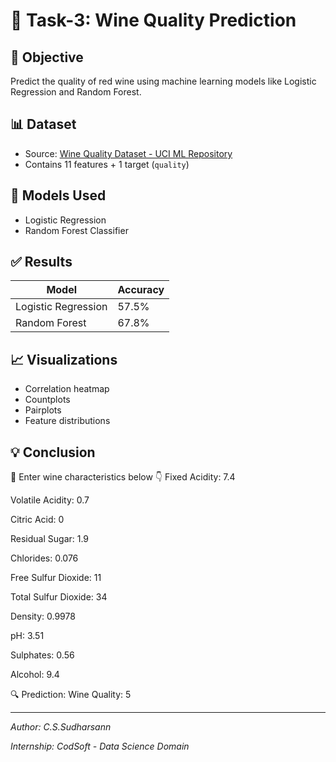 # 🍷 Task-3: Wine Quality Prediction

## 📌 Objective
Predict the quality of red wine using machine learning models like Logistic Regression and Random Forest.

## 📊 Dataset
- Source: [Wine Quality Dataset - UCI ML Repository](https://archive.ics.uci.edu/ml/datasets/wine+quality)
- Contains 11 features + 1 target (`quality`)

## 🧪 Models Used
- Logistic Regression
- Random Forest Classifier

## ✅ Results
| Model              | Accuracy |
|-------------------|----------|
| Logistic Regression | 57.5%   |
| Random Forest       | 67.8%   |

## 📈 Visualizations
- Correlation heatmap
- Countplots
- Pairplots
- Feature distributions

## 💡 Conclusion
🍷 Enter wine characteristics below 👇
Fixed Acidity:  7.4

Volatile Acidity:  0.7

Citric Acid:  0

Residual Sugar:  1.9

Chlorides:  0.076

Free Sulfur Dioxide:  11

Total Sulfur Dioxide:  34

Density:  0.9978

pH:  3.51

Sulphates:  0.56

Alcohol:  9.4


🔍 Prediction:
Wine Quality: 5


---

*Author: C.S.Sudharsann*

*Internship: CodSoft - Data Science Domain*
